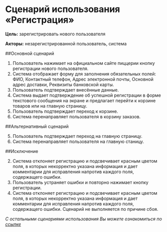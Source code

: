 # Сценарий использования «Регистрация»

**Цель:** зарегистрировать нового пользователя

**Акторы:** незарегистрированной пользователь, система

##Основной сценарий

1. Пользователь нажимает на официальном сайте пиццерии кнопку регистрации нового пользователя.
2. Система отображает форму для заполнения обязательных полей: ФИО, Контактный телефон, Адрес электронной почты, Основной адрес доставки, Реквизиты банковской карты.
3. Пользователь подтверждает внесённые данные.
4. Система выдает подтверждение об успешной регистрации в форме текстового сообщения на экране и предлагает перейти к корзине товаров или на главную страницу.
5. Пользователь подтверждает переход к корзине.
6. Cистема перенаправляет пользователя в корзину заказов.

##Альтернативный сценарий

5. Пользователь подтверждает переход на главную страницу.
6. Система перенаправляет пользователя на главную станицу.

##Исключение

2. Система отклоняет регистрацию и подсвечивает красным цветом поля, в которых некорректно указана информация и дает комментарии для исправления напротив каждого поля, содержащего ошибки.
3. Пользователь устраняет ошибки и повторно нажимает кнопку регистрации.
4. Система отклоняет регистрацию и подсвечивает красным цветом поля, в которых некорректно указана информация и дает комментарии для исправления напротив каждого поля, содержащего ошибки.
Сценарий не выполняется по причине сбоя.

_С остальными сценариями использования Вы можете ознакомиться по [ссылке](https://ap-pizza.atlassian.net/l/cp/nfTBnDhd)_
